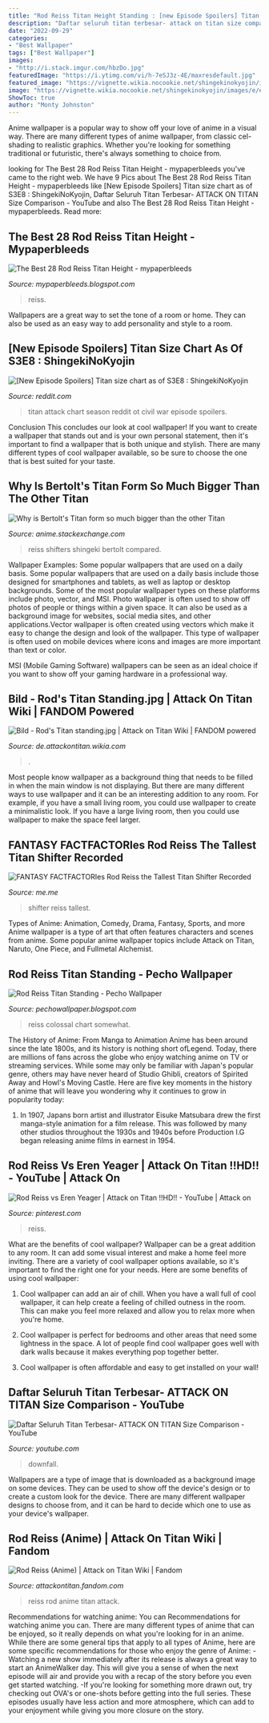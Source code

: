 ```yaml
---
title: "Rod Reiss Titan Height Standing : [new Episode Spoilers] Titan Size Chart As Of S3e8 : Shingekinokyojin"
description: "Daftar seluruh titan terbesar- attack on titan size comparison"
date: "2022-09-29"
categories:
- "Best Wallpaper"
tags: ["Best Wallpaper"]
images:
- "http://i.stack.imgur.com/hbzDo.jpg"
featuredImage: "https://i.ytimg.com/vi/h-7eSJ3z-4E/maxresdefault.jpg"
featured_image: "https://vignette.wikia.nocookie.net/shingekinokyojin/images/b/b4/Rod&#039;s_Titan_standing.jpg/revision/latest/scale-to-width-down/640?cb=20160912145542&amp;path-prefix=de"
image: "https://vignette.wikia.nocookie.net/shingekinokyojin/images/e/e1/Rod_Reiss_(Anime)_character_image_(c._829).png/revision/latest/scale-to-width-down/350?cb=20180922193416"
ShowToc: true
author: "Monty Johnston"
---
```



Anime wallpaper is a popular way to show off your love of anime in a visual way. There are many different types of anime wallpaper, from classic cel-shading to realistic graphics. Whether you're looking for something traditional or futuristic, there's always something to choice from.

	

		
looking for The Best 28 Rod Reiss Titan Height - mypaperbleeds you've came to the right web. We have 9 Pics about The Best 28 Rod Reiss Titan Height - mypaperbleeds like [New Episode Spoilers] Titan size chart as of S3E8 : ShingekiNoKyojin, Daftar Seluruh Titan Terbesar- ATTACK ON TITAN Size Comparison - YouTube and also The Best 28 Rod Reiss Titan Height - mypaperbleeds. Read more:
		
    
## The Best 28 Rod Reiss Titan Height - Mypaperbleeds

<img loading=lazy src="https://lh5.googleusercontent.com/proxy/MmTDsxLxz3f8GPcTZgPDNqJ1I5_Y0pFEdL-Pv7l8WbhQEOmNVyqzCG1xSOwR_xqVQS53rXo_KLcKjfkaGnUtRkpFo24=w1200-h630-n-k-no-nu" onerror="this.onerror=null;this.src='https://tse1.mm.bing.net/th?id=OIP.RzIeJ_GKw_WZinZ_g9v2RwHaFj&amp;pid=15.1';" alt="The Best 28 Rod Reiss Titan Height - mypaperbleeds">

_Source: mypaperbleeds.blogspot.com_

>reiss. 

	

Wallpapers are a great way to set the tone of a room or home. They can also be used as an easy way to add personality and style to a room.

    
## [New Episode Spoilers] Titan Size Chart As Of S3E8 : ShingekiNoKyojin

<img loading=lazy src="https://preview.redd.it/hjaltcnjefl11.png?auto=webp&amp;s=aca866ae90f7fc100bb30380130d1beb4f838185" onerror="this.onerror=null;this.src='https://tse2.mm.bing.net/th?id=OIP.U1jhL2E8eo1n1A6oqc38LAHaDw&amp;pid=15.1';" alt="[New Episode Spoilers] Titan size chart as of S3E8 : ShingekiNoKyojin">

_Source: reddit.com_

>titan attack chart season reddit ot civil war episode spoilers. 

	

Conclusion
This concludes our look at cool wallpaper! If you want to create a wallpaper that stands out and is your own personal statement, then it's important to find a wallpaper that is both unique and stylish. There are many different types of cool wallpaper available, so be sure to choose the one that is best suited for your taste.

    
## Why Is Bertolt&#039;s Titan Form So Much Bigger Than The Other Titan

<img loading=lazy src="http://i.stack.imgur.com/hbzDo.jpg" onerror="this.onerror=null;this.src='https://tse4.mm.bing.net/th?id=OIP.S5F3owZjRR38eO-BxIhKHgHaFW&amp;pid=15.1';" alt="Why is Bertolt&#039;s Titan form so much bigger than the other Titan">

_Source: anime.stackexchange.com_

>reiss shifters shingeki bertolt compared. 

	

Wallpaper Examples: Some popular wallpapers that are used on a daily basis.
Some popular wallpapers that are used on a daily basis include those designed for smartphones and tablets, as well as laptop or desktop backgrounds. Some of the most popular wallpaper types on these platforms include photo, vector, and MSI. 
Photo wallpaper is often used to show off photos of people or things within a given space. It can also be used as a background image for websites, social media sites, and other applications.Vector wallpaper is often created using vectors which make it easy to change the design and look of the wallpaper. This type of wallpaper is often used on mobile devices where icons and images are more important than text or color. 

MSI (Mobile Gaming Software) wallpapers can be seen as an ideal choice if you want to show off your gaming hardware in a professional way.

    
## Bild - Rod&#039;s Titan Standing.jpg | Attack On Titan Wiki | FANDOM Powered

<img loading=lazy src="https://vignette.wikia.nocookie.net/shingekinokyojin/images/b/b4/Rod&#039;s_Titan_standing.jpg/revision/latest/scale-to-width-down/640?cb=20160912145542&amp;path-prefix=de" onerror="this.onerror=null;this.src='https://tse1.mm.bing.net/th?id=OIP.2Hi6xhvFCEGaOQawUf7btQHaFT&amp;pid=15.1';" alt="Bild - Rod&#039;s Titan standing.jpg | Attack on Titan Wiki | FANDOM powered">

_Source: de.attackontitan.wikia.com_

>. 

	

Most people know wallpaper as a background thing that needs to be filled in when the main window is not displaying. But there are many different ways to use wallpaper and it can be an interesting addition to any room. For example, if you have a small living room, you could use wallpaper to create a minimalistic look. If you have a large living room, then you could use wallpaper to make the space feel larger.

    
## FANTASY FACTFACTORIes Rod Reiss The Tallest Titan Shifter Recorded

<img loading=lazy src="https://pics.onsizzle.com/marcos-alive-listen-to-my-marcos-alive-theory-marco-is-12695875.png" onerror="this.onerror=null;this.src='https://tse2.mm.bing.net/th?id=OIP.JTTgwj6RE2jkoGZfl3TdAgHaJr&amp;pid=15.1';" alt="FANTASY FACTFACTORIes Rod Reiss the Tallest Titan Shifter Recorded">

_Source: me.me_

>shifter reiss tallest. 

	

Types of Anime: Animation, Comedy, Drama, Fantasy, Sports, and more
Anime wallpaper is a type of art that often features characters and scenes from anime. Some popular anime wallpaper topics include Attack on Titan, Naruto, One Piece, and Fullmetal Alchemist.

    
## Rod Reiss Titan Standing - Pecho Wallpaper

<img loading=lazy src="https://preview.redd.it/0kufnvclq2z21.png?auto=webp&amp;s=971defcac4e9357d9b2785747f19c44079529e0f" onerror="this.onerror=null;this.src='https://tse1.mm.bing.net/th?id=OIP.fF-d3-FQp10xJappzk4jXwHaFB&amp;pid=15.1';" alt="Rod Reiss Titan Standing - Pecho Wallpaper">

_Source: pechowallpaper.blogspot.com_

>reiss colossal chart somewhat. 

	

The History of Anime: From Manga to Animation
Anime has been around since the late 1800s, and its history is nothing short ofLegend. Today, there are millions of fans across the globe who enjoy watching anime on TV or streaming services. While some may only be familiar with Japan's popular genre, others may have never heard of Studio Ghibli, creators of Spirited Away and Howl's Moving Castle. Here are five key moments in the history of anime that will leave you wondering why it continues to grow in popularity today:
1) In 1907, Japans born artist and illustrator Eisuke Matsubara drew the first manga-style animation for a film release. This was followed by many other studios throughout the 1930s and 1940s before Production I.G began releasing anime films in earnest in 1954.

    
## Rod Reiss Vs Eren Yeager | Attack On Titan !!HD!! - YouTube | Attack On

<img loading=lazy src="https://i.pinimg.com/736x/8d/c5/af/8dc5af17039d5bfecf5e87f385b4fd15.jpg" onerror="this.onerror=null;this.src='https://tse2.mm.bing.net/th?id=OIP.roy6RERlZSWhZy2ADP42tgHaFj&amp;pid=15.1';" alt="Rod Reiss vs Eren Yeager | Attack on Titan !!HD!! - YouTube | Attack on">

_Source: pinterest.com_

>reiss. 

	

What are the benefits of cool wallpaper?
Wallpaper can be a great addition to any room. It can add some visual interest and make a home feel more inviting. There are a variety of cool wallpaper options available, so it's important to find the right one for your needs. Here are some benefits of using cool wallpaper: 
1. Cool wallpaper can add an air of chill. When you have a wall full of cool wallpaper, it can help create a feeling of chilled outness in the room. This can make you feel more relaxed and allow you to relax more when you're home. 

2. Cool wallpaper is perfect for bedrooms and other areas that need some lightness in the space. A lot of people find cool wallpaper goes well with dark walls because it makes everything pop together better. 

3. Cool wallpaper is often affordable and easy to get installed on your wall!

    
## Daftar Seluruh Titan Terbesar- ATTACK ON TITAN Size Comparison - YouTube

<img loading=lazy src="https://i.ytimg.com/vi/h-7eSJ3z-4E/maxresdefault.jpg" onerror="this.onerror=null;this.src='https://tse2.mm.bing.net/th?id=OIP.-s163wDkO6QE2IbZql95SQHaEK&amp;pid=15.1';" alt="Daftar Seluruh Titan Terbesar- ATTACK ON TITAN Size Comparison - YouTube">

_Source: youtube.com_

>downfall. 

	

Wallpapers are a type of image that is downloaded as a background image on some devices. They can be used to show off the device's design or to create a custom look for the device. There are many different wallpaper designs to choose from, and it can be hard to decide which one to use as your device's wallpaper.

    
## Rod Reiss (Anime) | Attack On Titan Wiki | Fandom

<img loading=lazy src="https://vignette.wikia.nocookie.net/shingekinokyojin/images/e/e1/Rod_Reiss_(Anime)_character_image_(c._829).png/revision/latest/scale-to-width-down/350?cb=20180922193416" onerror="this.onerror=null;this.src='https://tse1.mm.bing.net/th?id=OIP.M4VQiDAHAl7nXzpg9AERigAAAA&amp;pid=15.1';" alt="Rod Reiss (Anime) | Attack on Titan Wiki | Fandom">

_Source: attackontitan.fandom.com_

>reiss rod anime titan attack. 

	

Recommendations for watching anime: You can
Recommendations for watching anime you can. There are many different types of anime that can be enjoyed, so it really depends on what you're looking for in an anime. While there are some general tips that apply to all types of Anime, here are some specific recommendations for those who enjoy the genre of Anime: 
-Watching a new show immediately after its release is always a great way to start an AnimeWalker day. This will give you a sense of when the next episode will air and provide you with a recap of the story before you even get started watching. 
-If you're looking for something more drawn out, try checking out OVA's or one-shots before getting into the full series. These episodes usually have less action and more atmosphere, which can add to your enjoyment while giving you more closure on the story.


